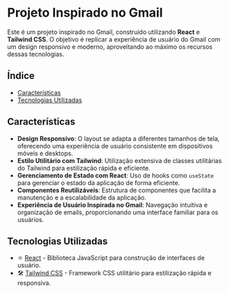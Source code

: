# Projeto Inspirado no Gmail

Este é um projeto inspirado no Gmail, construído utilizando **React** e **Tailwind CSS**. O objetivo é replicar a experiência de usuário do Gmail com um design responsivo e moderno, aproveitando ao máximo os recursos dessas tecnologias.

## Índice

- [Características](#características)
- [Tecnologias Utilizadas](#tecnologias-utilizadas)

## Características

- **Design Responsivo**: O layout se adapta a diferentes tamanhos de tela, oferecendo uma experiência de usuário consistente em dispositivos móveis e desktops.
- **Estilo Utilitário com Tailwind**: Utilização extensiva de classes utilitárias do Tailwind para estilização rápida e eficiente.
- **Gerenciamento de Estado com React**: Uso de hooks como `useState` para gerenciar o estado da aplicação de forma eficiente.
- **Componentes Reutilizáveis**: Estrutura de componentes que facilita a manutenção e a escalabilidade da aplicação.
- **Experiência de Usuário Inspirada no Gmail**: Navegação intuitiva e organização de emails, proporcionando uma interface familiar para os usuários.

## Tecnologias Utilizadas

- ⚛️ [React](https://reactjs.org/) - Biblioteca JavaScript para construção de interfaces de usuário.
- 🛠️ [Tailwind CSS](https://tailwindcss.com/) - Framework CSS utilitário para estilização rápida e responsiva.
